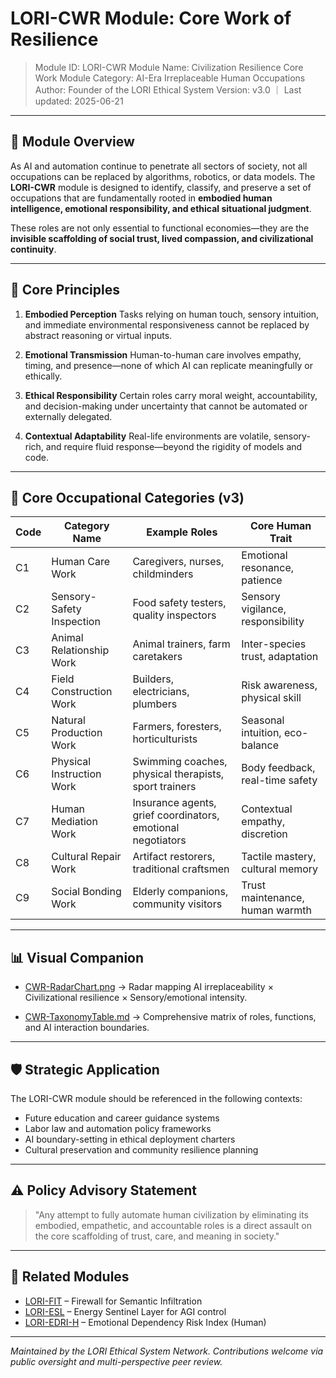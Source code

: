 # LORI-CWR Module: Core Work of Resilience
> Module ID: LORI-CWR
> Module Name: Civilization Resilience Core Work Module
> Category: AI-Era Irreplaceable Human Occupations
> Author: Founder of the LORI Ethical System
> Version: v3.0 ｜ Last updated: 2025-06-21

---

## 🧭 Module Overview

As AI and automation continue to penetrate all sectors of society, not all occupations can be replaced by algorithms, robotics, or data models. The **LORI-CWR** module is designed to identify, classify, and preserve a set of occupations that are fundamentally rooted in **embodied human intelligence, emotional responsibility, and ethical situational judgment**.

These roles are not only essential to functional economies—they are the **invisible scaffolding of social trust, lived compassion, and civilizational continuity**.

---

## 🔐 Core Principles

1. **Embodied Perception**
Tasks relying on human touch, sensory intuition, and immediate environmental responsiveness cannot be replaced by abstract reasoning or virtual inputs.

2. **Emotional Transmission**
Human-to-human care involves empathy, timing, and presence—none of which AI can replicate meaningfully or ethically.

3. **Ethical Responsibility**
Certain roles carry moral weight, accountability, and decision-making under uncertainty that cannot be automated or externally delegated.

4. **Contextual Adaptability**
Real-life environments are volatile, sensory-rich, and require fluid response—beyond the rigidity of models and code.

---

## 🧱 Core Occupational Categories (v3)

| Code | Category Name | Example Roles | Core Human Trait |
|------|----------------------------|--------------------------------------------------------------|-----------------------------------|
| C1 | Human Care Work | Caregivers, nurses, childminders | Emotional resonance, patience |
| C2 | Sensory-Safety Inspection | Food safety testers, quality inspectors | Sensory vigilance, responsibility |
| C3 | Animal Relationship Work | Animal trainers, farm caretakers | Inter-species trust, adaptation |
| C4 | Field Construction Work | Builders, electricians, plumbers | Risk awareness, physical skill |
| C5 | Natural Production Work | Farmers, foresters, horticulturists | Seasonal intuition, eco-balance |
| C6 | Physical Instruction Work | Swimming coaches, physical therapists, sport trainers | Body feedback, real-time safety |
| C7 | Human Mediation Work | Insurance agents, grief coordinators, emotional negotiators | Contextual empathy, discretion |
| C8 | Cultural Repair Work | Artifact restorers, traditional craftsmen | Tactile mastery, cultural memory |
| C9 | Social Bonding Work | Elderly companions, community visitors | Trust maintenance, human warmth |

---

## 📊 Visual Companion

- [CWR-RadarChart.png](../assets/images/CWR-RadarChart-Watermarked.png)
→ Radar mapping AI irreplaceability × Civilizational resilience × Sensory/emotional intensity.

- [CWR-TaxonomyTable.md](./CWR-TaxonomyTable.md)
→ Comprehensive matrix of roles, functions, and AI interaction boundaries.

---

## 🛡️ Strategic Application

The LORI-CWR module should be referenced in the following contexts:

- Future education and career guidance systems
- Labor law and automation policy frameworks
- AI boundary-setting in ethical deployment charters
- Cultural preservation and community resilience planning

---

## ⚠️ Policy Advisory Statement

> "Any attempt to fully automate human civilization by eliminating its embodied, empathetic, and accountable roles is a direct assault on the core scaffolding of trust, care, and meaning in society."

---

## 🧩 Related Modules

- [LORI-FIT](../LORI-FIT/LORI-FIT.md) – Firewall for Semantic Infiltration
- [LORI-ESL](../LORI-ESL_v2.0.md) – Energy Sentinel Layer for AGI control
- [LORI-EDRI-H](../EDRI-H.md) – Emotional Dependency Risk Index (Human)

---

*Maintained by the LORI Ethical System Network. Contributions welcome via public oversight and multi-perspective peer review.*
